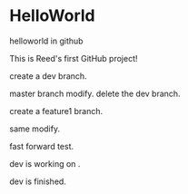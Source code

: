 # HelloWorld
helloworld in github

This is Reed's first GitHub project!

create a dev branch.

master branch modify.
delete the dev branch.

create a feature1 branch.

same modify.

fast forward test.

dev is working on .

dev is finished.